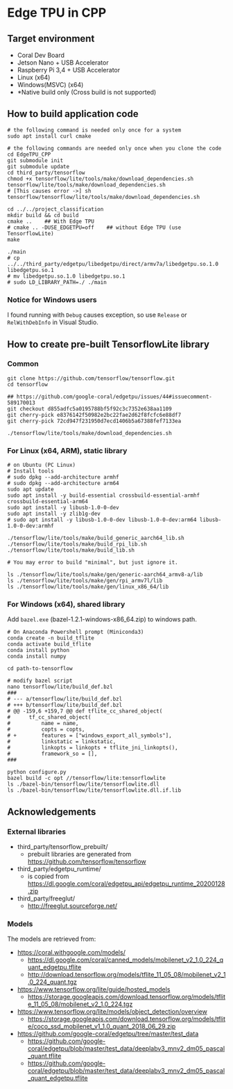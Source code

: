# Edge TPU in CPP
## Target environment
- Coral Dev Board
- Jetson Nano + USB Accelerator
- Raspberry Pi 3,4 + USB Accelerator
- Linux (x64)
- Windows(MSVC) (x64)
- *Native build only (Cross build is not supported)

## How to build application code
```
# the following command is needed only once for a system
sudo apt install curl cmake

# the following commands are needed only once when you clone the code
cd EdgeTPU_CPP
git submodule init
git submodule update
cd third_party/tensorflow
chmod +x tensorflow/lite/tools/make/download_dependencies.sh
tensorflow/lite/tools/make/download_dependencies.sh
# [This causes error ->] sh tensorflow/tensorflow/lite/tools/make/download_dependencies.sh

cd ../../project_classification
mkdir build && cd build
cmake ..	## With Edge TPU
# cmake .. -DUSE_EDGETPU=off	## without Edge TPU (use TensorflowLite)
make

./main
# cp ../../third_party/edgetpu/libedgetpu/direct/armv7a/libedgetpu.so.1.0 libedgetpu.so.1
# mv libedgetpu.so.1.0 libedgetpu.so.1
# sudo LD_LIBRARY_PATH=./ ./main

```

### Notice for Windows users
I found running with `Debug` causes exception, so use `Release` or `RelWithDebInfo` in Visual Studio.


## How to create pre-built TensorflowLite library
### Common
```
git clone https://github.com/tensorflow/tensorflow.git
cd tensorflow

## https://github.com/google-coral/edgetpu/issues/44#issuecomment-589170013
git checkout d855adfc5a0195788bf5f92c3c7352e638aa1109
git cherry-pick e8376142f50982e2bc22fae2d62f8fcfc6e88df7
git cherry-pick 72cd947f231950d7ecd1406b5a67388fef7133ea

./tensorflow/lite/tools/make/download_dependencies.sh
```

### For Linux (x64, ARM), static library
```
# on Ubuntu (PC Linux)
# Install tools
# sudo dpkg --add-architecture armhf
# sudo dpkg --add-architecture arm64
sudo apt update
sudo apt install -y build-essential crossbuild-essential-armhf crossbuild-essential-arm64
sudo apt install -y libusb-1.0-0-dev
sudo apt install -y zlib1g-dev
# sudo apt install -y libusb-1.0-0-dev libusb-1.0-0-dev:arm64 libusb-1.0-0-dev:armhf

./tensorflow/lite/tools/make/build_generic_aarch64_lib.sh
./tensorflow/lite/tools/make/build_rpi_lib.sh 
./tensorflow/lite/tools/make/build_lib.sh

# You may error to build "minimal", but just ignore it.

ls ./tensorflow/lite/tools/make/gen/generic-aarch64_armv8-a/lib
ls ./tensorflow/lite/tools/make/gen/rpi_armv7l/lib
ls ./tensorflow/lite/tools/make/gen/linux_x86_64/lib
```

### For Windows (x64), shared library
Add `bazel.exe` (bazel-1.2.1-windows-x86_64.zip) to windows path.

```
# On Anaconda Powershell prompt (Miniconda3)
conda create -n build_tflite
conda activate build_tflite
conda install python
conda install numpy

cd path-to-tensorflow

# modify bazel script
nano tensorflow/lite/build_def.bzl 
###
# --- a/tensorflow/lite/build_def.bzl
# +++ b/tensorflow/lite/build_def.bzl
# @@ -159,6 +159,7 @@ def tflite_cc_shared_object(
#      tf_cc_shared_object(
#          name = name,
#          copts = copts,
# +        features = ["windows_export_all_symbols"],
#          linkstatic = linkstatic,
#          linkopts = linkopts + tflite_jni_linkopts(),
#          framework_so = [],
###

python configure.py
bazel build -c opt //tensorflow/lite:tensorflowlite
ls ./bazel-bin/tensorflow/lite/tensorflowlite.dll
ls ./bazel-bin/tensorflow/lite/tensorflowlite.dll.if.lib
```

## Acknowledgements
### External libraries
- third_party/tensorflow_prebuilt/
	- prebuilt libraries are generated from https://github.com/tensorflow/tensorflow 
- third_party/edgetpu_runtime/
	- is copied from https://dl.google.com/coral/edgetpu_api/edgetpu_runtime_20200128.zip
- third_party/freeglut/
	- http://freeglut.sourceforge.net/

### Models
The models are retrieved from:

- https://coral.withgoogle.com/models/
	- https://dl.google.com/coral/canned_models/mobilenet_v2_1.0_224_quant_edgetpu.tflite
	- http://download.tensorflow.org/models/tflite_11_05_08/mobilenet_v2_1.0_224_quant.tgz
- https://www.tensorflow.org/lite/guide/hosted_models
	- https://storage.googleapis.com/download.tensorflow.org/models/tflite_11_05_08/mobilenet_v2_1.0_224.tgz
- https://www.tensorflow.org/lite/models/object_detection/overview
	- https://storage.googleapis.com/download.tensorflow.org/models/tflite/coco_ssd_mobilenet_v1_1.0_quant_2018_06_29.zip
- https://github.com/google-coral/edgetpu/tree/master/test_data
	- https://github.com/google-coral/edgetpu/blob/master/test_data/deeplabv3_mnv2_dm05_pascal_quant.tflite
	- https://github.com/google-coral/edgetpu/blob/master/test_data/deeplabv3_mnv2_dm05_pascal_quant_edgetpu.tflite
